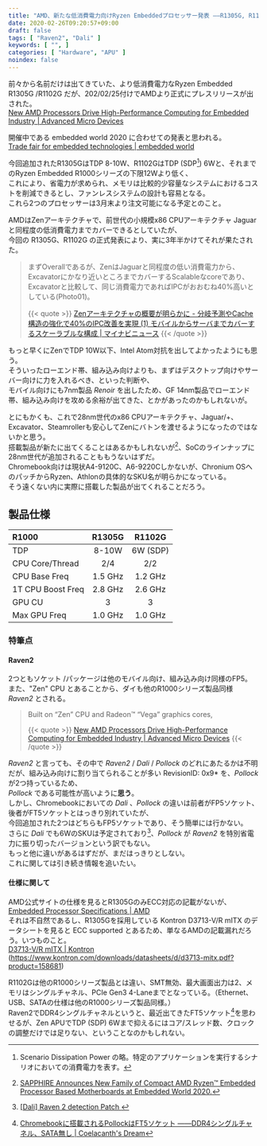 ```yaml
---
title: "AMD、新たな低消費電力向けRyzen Embeddedプロセッサー発表 ――R1305G, R1102G"
date: 2020-02-26T09:20:57+09:00
draft: false
tags: [ "Raven2", "Dali" ]
keywords: [ "", ]
categories: [ "Hardware", "APU" ]
noindex: false
---
```


前々から名前だけは出てきていた、より低消費電力なRyzen Embedded R1305G /R1102G だが、202/02/25付けでAMDより正式にプレスリリースが出された。  
[New AMD Processors Drive High-Performance Computing for Embedded Industry | Advanced Micro Devices](https://ir.amd.com/news-releases/news-release-details/new-amd-processors-drive-high-performance-computing-embedded)  

開催中である embedded world 2020 に合わせての発表と思われる。  
[Trade fair for embedded technologies | embedded world](https://www.embedded-world.de/en)  

今回追加されたR1305GはTDP 8-10W、R1102GはTDP (SDP[^1]) 6Wと、それまでのRyzen Embedded R1000シリーズの下限12Wより低く、  
これにより、省電力が求められ、メモリは比較的少容量なシステムにおけるコストを削減できるとし、ファンレスシステムの設計も容易となる。  
これら2つのプロセッサーは3月末より注文可能になる予定とのこと。  

[^1]: Scenario Dissipation Power の略。特定のアプリケーションを実行するシナリオにおいての消費電力を表す。  

AMDはZenアーキテクチャで、前世代の小規模x86 CPUアーキテクチャ Jaguarと同程度の低消費電力までカバーできるとしていたが、  
今回の R1305G、R1102G の正式発表により、実に3年半かけてそれが果たされた。  

 > まずOverallであるが、ZenはJaguarと同程度の低い消費電力から、Excavatorにかなり近いところまでカバーするScalableなcoreであり、Excavatorと比較して、同じ消費電力であればIPCがおおむね40%高いとしている(Photo01)。
 >
 > {{< quote >}} [Zenアーキテクチャの概要が明らかに - 分岐予測やCache構造の強化で40%のIPC改善を実現 (1) モバイルからサーバまでカバーするスケーラブルな構成 | マイナビニュース](https://news.mynavi.jp/article/20160830-zen/) {{< /quote >}}

もっと早くにZenでTDP 10W以下、Intel Atom対抗を出してよかったようにも思う。  
そういったローエンド帯、組み込み向けよりも、まずはデスクトップ向けやサーバー向けに力を入れるべき、といった判断や、  
モバイル向けにも7nm製品 *Renoir* を出したため、GF 14nm製品でローエンド帯、組み込み向けを攻める余裕が出てきた、とかがあったのかもしれないが。  

とにもかくも、これで28nm世代のx86 CPUアーキテクチャ、Jaguar/+、Excavator、Steamrollerも安心してZenにバトンを渡せるようになったのではないかと思う。  
搭載製品が新たに出てくることはあるかもしれないが[^3]、SoCのラインナップに28nm世代が追加されることももうないはずだ。  
Chromebook向けは現状A4-9120C、A6-9220Cしかないが、Chronium OSへのパッチからRyzen、Athlonの具体的なSKU名が明らかになっている。  
そう遠くない内に実際に搭載した製品が出てくれることだろう。  

[^3]: [SAPPHIRE Announces New Family of Compact AMD Ryzen™ Embedded Processor Based Motherboards at Embedded World 2020.](https://www.sapphiretech.com/en/news/embeddedworldmb)  

## 製品仕様

| R1000 | R1305G | R1102G |
| :--- | :---: | :---: |
| TDP | 8-10W | 6W (SDP) |
| CPU Core/Thread | 2/4 | 2/2 |
| CPU Base Freq | 1.5 GHz | 1.2 GHz |
| 1T CPU Boost Freq | 2.8 GHz | 2.6 GHz |
| GPU CU | 3 | 3 |
| Max GPU Freq | 1.0 GHz | 1.0 GHz |

### 特筆点
#### Raven2
2つともソケット /パッケージは他のモバイル向け、組み込み向け同様のFP5。  
また、"Zen" CPU とあることから、ダイも他のR1000シリーズ製品同様 *Raven2* とされる。  

 > Built on “Zen” CPU and Radeon™ “Vega” graphics cores, 
 > 
 > {{< quote >}} [New AMD Processors Drive High-Performance Computing for Embedded Industry | Advanced Micro Devices](https://ir.amd.com/news-releases/news-release-details/new-amd-processors-drive-high-performance-computing-embedded) {{< /quote >}}

*Raven2* と言っても、その中で *Raven2* / *Dali* / *Pollock* のどれにあたるかは不明だが、組み込み向けに割り当てられることが多い RevisionID: 0x9\* を、*Pollock* が2つ持っているため、  
*Pollock* である可能性が高いように**思う**。  
しかし、Chromebookにおいての *Dali* 、*Pollock* の違いは前者がFP5ソケット、後者がFT5ソケットとはっきり別れていたが、  
今回追加された2つはどちらもFP5ソケットであり、そう簡単には行かない。  
さらに *Dali* でも6WのSKUは予定されており[^4]、*Pollock* が *Raven2* を特別省電力に振り切ったバージョンという訳でもない。  
もっと他に違いがあるはずだが、まだはっきりとしない。  
これに関しては引き続き情報を追いたい。  

[^4]: [[Dali] Raven 2 detection Patch ](https://lists.freedesktop.org/archives/amd-gfx/2020-February/045579.html)

#### 仕様に関して
AMD公式サイトの仕様を見るとR1305GのみECC対応の記載がないが、  
[Embedded Processor Specifications | AMD](https://www.amd.com/en/products/specifications/embedded)  
それは不自然であるし、R1305Gを採用している Kontron D3713-V/R mITX のデータシートを見ると ECC supported とあるため、単なるAMDの記載漏れだろう。<span class="hide">いつものこと。</span>  
[D3713-V/R mITX | Kontron](https://www.kontron.com/products/boards-and-standard-form-factors/motherboards/mini-itx/d3713-v-r-mitx.html)  
(<https://www.kontron.com/downloads/datasheets/d/d3713-mitx.pdf?product=158681>)  

R1102Gは他のR1000シリーズ製品とは違い、SMT無効、最大画面出力は2、メモリはシングルチャネル、PCIe Gen3 4-Laneまでとなっている。（Ethernet、USB、SATAの仕様は他のR1000シリーズ製品同様。）  
Raven2でDDR4シングルチャネルというと、最近出てきたFT5ソケット[^2]を思わせるが、Zen APUでTDP (SDP) 6Wまで抑えるにはコア/スレッド数、クロックの調整だけでは足りない、ということなのかもしれない。  

[^2]: [Chromebookに搭載されるPollockはFT5ソケット ――DDR4シングルチャネル、SATA無し | Coelacanth's Dream](/posts/2020/02/12/amd-pollock-ft5/)
